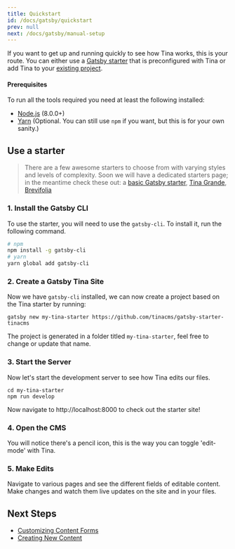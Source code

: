 ```yaml
---
title: Quickstart
id: /docs/gatsby/quickstart
prev: null
next: /docs/gatsby/manual-setup
---
```


If you want to get up and running quickly to see how Tina works, this is your route. You can either use a [Gatsby starter](https://github.com/tinacms/gatsby-starter-tinacms) that is preconfigured with Tina or add Tina to your [existing project](/docs/gatsby/manual-setup).

#### Prerequisites

To run all the tools required you need at least the following installed:

- [Node.js](https://nodejs.org/en/) (8.0.0+)
- [Yarn](https://yarnpkg.com) (Optional. You can still use `npm` if you want, but this is for your own sanity.)

## **Use a starter**

> There are a few awesome starters to choose from with varying styles and levels of complexity. Soon we will have a dedicated starters page; in the meantime check these out: a [basic Gatsby starter](https://github.com/tinacms/gatsby-starter-tinacms), [Tina Grande](https://github.com/tinacms/tina-starter-grande), [Brevifolia](https://github.com/kendallstrautman/brevifolia-gatsby-tinacms)

### 1. Install the Gatsby CLI

To use the starter, you will need to use the `gatsby-cli`. To install it, run the following command.

```bash
# npm
npm install -g gatsby-cli
# yarn
yarn global add gatsby-cli
```

### 2. Create a Gatsby Tina Site

Now we have `gatsby-cli` installed, we can now create a project based on the Tina starter by running:

```
gatsby new my-tina-starter https://github.com/tinacms/gatsby-starter-tinacms
```

The project is generated in a folder titled `my-tina-starter`, feel free to change or update that name.

### 3. Start the Server

Now let's start the development server to see how Tina edits our files.

```
cd my-tina-starter
npm run develop
```

Now navigate to http://localhost:8000 to check out the starter site!

### 4. Open the CMS

You will notice there's a pencil icon, this is the way you can toggle 'edit-mode' with Tina.

### 5. Make Edits

Navigate to various pages and see the different fields of editable content. Make changes and watch them live updates on the site and in your files.

## Next Steps

- [Customizing Content Forms](/docs/gatsby/custom-fields)
- [Creating New Content](/docs/gatsby/markdown#creating-new-markdown-files)
